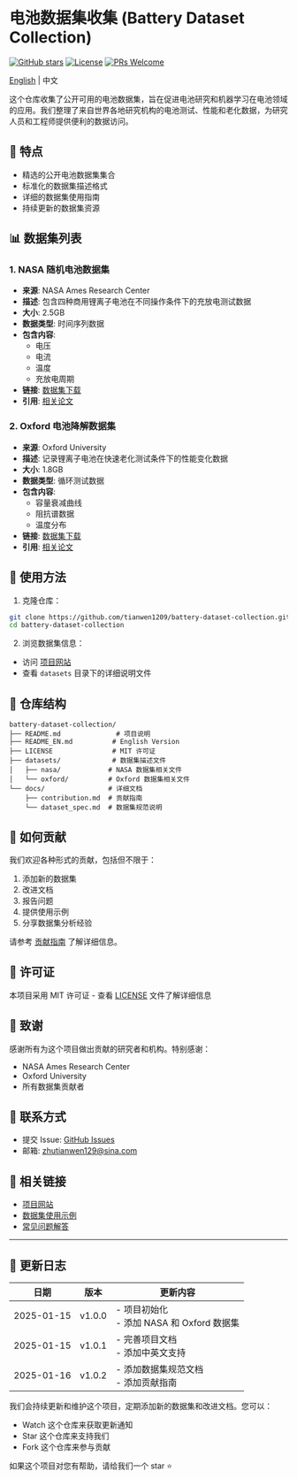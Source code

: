 # 电池数据集收集 (Battery Dataset Collection)

[![GitHub stars](https://img.shields.io/github/stars/tianwen1209/battery-dataset-collection)](https://github.com/tianwen1209/battery-dataset-collection/stargazers)
[![License](https://img.shields.io/badge/License-MIT-blue.svg)](https://opensource.org/licenses/MIT)
[![PRs Welcome](https://img.shields.io/badge/PRs-welcome-brightgreen.svg)](https://makeapullrequest.com)

[English](./README_EN.md) | 中文

这个仓库收集了公开可用的电池数据集，旨在促进电池研究和机器学习在电池领域的应用。我们整理了来自世界各地研究机构的电池测试、性能和老化数据，为研究人员和工程师提供便利的数据访问。

## 🌟 特点

- 精选的公开电池数据集集合
- 标准化的数据集描述格式
- 详细的数据集使用指南
- 持续更新的数据集资源

## 📊 数据集列表

### 1. NASA 随机电池数据集
- **来源**: NASA Ames Research Center
- **描述**: 包含四种商用锂离子电池在不同操作条件下的充放电测试数据
- **大小**: 2.5GB
- **数据类型**: 时间序列数据
- **包含内容**:
  - 电压
  - 电流
  - 温度
  - 充放电周期
- **链接**: [数据集下载](https://link-to-dataset)
- **引用**: [相关论文](paper-link)

### 2. Oxford 电池降解数据集
- **来源**: Oxford University
- **描述**: 记录锂离子电池在快速老化测试条件下的性能变化数据
- **大小**: 1.8GB
- **数据类型**: 循环测试数据
- **包含内容**:
  - 容量衰减曲线
  - 阻抗谱数据
  - 温度分布
- **链接**: [数据集下载](https://link-to-dataset)
- **引用**: [相关论文](paper-link)

## 🚀 使用方法

1. 克隆仓库：
```bash
git clone https://github.com/tianwen1209/battery-dataset-collection.git
cd battery-dataset-collection
```

2. 浏览数据集信息：
- 访问 [项目网站](https://tianwen1209.github.io/battery-dataset-collection)
- 查看 `datasets` 目录下的详细说明文件

## 📂 仓库结构

```
battery-dataset-collection/
├── README.md              # 项目说明
├── README_EN.md          # English Version
├── LICENSE               # MIT 许可证
├── datasets/             # 数据集描述文件
│   ├── nasa/            # NASA 数据集相关文件
│   └── oxford/          # Oxford 数据集相关文件
└── docs/                # 详细文档
    ├── contribution.md  # 贡献指南
    └── dataset_spec.md  # 数据集规范说明
```

## 🤝 如何贡献

我们欢迎各种形式的贡献，包括但不限于：

1. 添加新的数据集
2. 改进文档
3. 报告问题
4. 提供使用示例
5. 分享数据集分析经验

请参考 [贡献指南](docs/contribution.md) 了解详细信息。

## 📜 许可证

本项目采用 MIT 许可证 - 查看 [LICENSE](LICENSE) 文件了解详细信息

## 🌟 致谢

感谢所有为这个项目做出贡献的研究者和机构。特别感谢：

- NASA Ames Research Center
- Oxford University
- 所有数据集贡献者

## 📮 联系方式

- 提交 Issue: [GitHub Issues](https://github.com/tianwen1209/battery-dataset-collection/issues)
- 邮箱: zhutianwen129@sina.com

## 🔗 相关链接

- [项目网站](https://tianwen1209.github.io/battery-dataset-collection)
- [数据集使用示例](./examples)
- [常见问题解答](./docs/FAQ.md)

---

## 📅 更新日志

| 日期 | 版本 | 更新内容 |
|------|------|----------|
| 2025-01-15 | v1.0.0 | - 项目初始化 <br> - 添加 NASA 和 Oxford 数据集 |
| 2025-01-15 | v1.0.1 | - 完善项目文档 <br> - 添加中英文支持 |
| 2025-01-16 | v1.0.2 | - 添加数据集规范文档 <br> - 添加贡献指南 |

我们会持续更新和维护这个项目，定期添加新的数据集和改进文档。您可以：
- Watch 这个仓库来获取更新通知
- Star 这个仓库来支持我们
- Fork 这个仓库来参与贡献

如果这个项目对您有帮助，请给我们一个 star ⭐️
